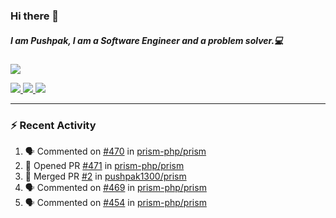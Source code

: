 ### Hi there 👋

##### I am Pushpak, I am a Software Engineer and a problem solver.💻

<a href='https://twitter.com/pushpak1300'><a href="https://pushpak1300.me/" target="_blank">
  <img src="https://img.shields.io/badge/website-%23E34F26.svg?&style=for-the-badge" />
</a> 
 
 <a href="https://twitter.com/pushpak1300" target="_blank">
  <img src="https://img.shields.io/badge/twitter-%231DA1F2.svg?&style=for-the-badge&logo=twitter&logoColor=white" />
</a> 

<a href="https://www.linkedin.com/in/pushpak-c-286b17b1/" target="_blank">
  <img src="https://img.shields.io/badge/linkedin-%230077B5.svg?&style=for-the-badge&logo=linkedin&logoColor=white" />
</a> 

<a href="https://dev.to/pushpak1300/" target="_blank">
  <img src="http://img.shields.io/badge/dev.to-gray?style=for-the-badge&logo=dev.to&?logoColor=white?logoWidth=100?label=" />
</a> 


</p>

---

### ⚡ Recent Activity

<!--START_SECTION:activity-->
1. 🗣 Commented on [#470](https://github.com/prism-php/prism/pull/470#issuecomment-3038998507) in [prism-php/prism](https://github.com/prism-php/prism)
2. 💪 Opened PR [#471](https://github.com/prism-php/prism/pull/471) in [prism-php/prism](https://github.com/prism-php/prism)
3. 🎉 Merged PR [#2](https://github.com/pushpak1300/prism/pull/2) in [pushpak1300/prism](https://github.com/pushpak1300/prism)
4. 🗣 Commented on [#469](https://github.com/prism-php/prism/issues/469#issuecomment-3038991191) in [prism-php/prism](https://github.com/prism-php/prism)
5. 🗣 Commented on [#454](https://github.com/prism-php/prism/pull/454#issuecomment-3038989863) in [prism-php/prism](https://github.com/prism-php/prism)
<!--END_SECTION:activity-->
